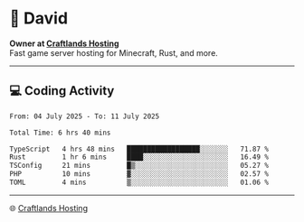 # 👋 David

**Owner at [Craftlands Hosting](https://craftlands.host)**  
Fast game server hosting for Minecraft, Rust, and more.

---

## 💻 Coding Activity

<!--START_SECTION:waka-->

```txt
From: 04 July 2025 - To: 11 July 2025

Total Time: 6 hrs 40 mins

TypeScript   4 hrs 48 mins   ██████████████████░░░░░░░   71.87 %
Rust         1 hr 6 mins     ████░░░░░░░░░░░░░░░░░░░░░   16.49 %
TSConfig     21 mins         █▒░░░░░░░░░░░░░░░░░░░░░░░   05.27 %
PHP          10 mins         ▓░░░░░░░░░░░░░░░░░░░░░░░░   02.57 %
TOML         4 mins          ▒░░░░░░░░░░░░░░░░░░░░░░░░   01.06 %
```

<!--END_SECTION:waka-->

---

🌐 [Craftlands Hosting](https://craftlands.host)  
